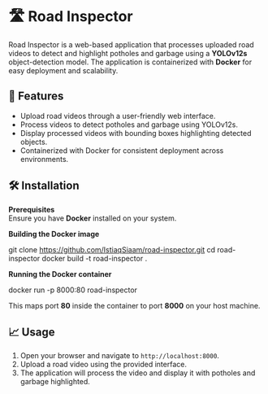 # 🛣️ Road Inspector

Road Inspector is a web-based application that processes uploaded road videos to detect and highlight potholes and garbage using a **YOLOv12s** object-detection model. The application is containerized with **Docker** for easy deployment and scalability.

## 🚀 Features

- Upload road videos through a user-friendly web interface.  
- Process videos to detect potholes and garbage using YOLOv12s.  
- Display processed videos with bounding boxes highlighting detected objects.  
- Containerized with Docker for consistent deployment across environments.

## 🛠️ Installation

**Prerequisites**  
Ensure you have **Docker** installed on your system.

**Building the Docker image**

git clone https://github.com/IstiaqSiaam/road-inspector.git
cd road-inspector
docker build -t road-inspector .


**Running the Docker container**

docker run -p 8000:80 road-inspector

This maps port **80** inside the container to port **8000** on your host machine.

## 📈 Usage

1. Open your browser and navigate to `http://localhost:8000`.  
2. Upload a road video using the provided interface.  
3. The application will process the video and display it with potholes and garbage highlighted.

